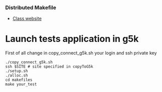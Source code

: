 ### Distributed Makefile

- [Class website](http://systemes.pages.ensimag.fr/www-sysd-isi3a)

# Launch tests application in g5k
First of all change in copy_connect_g5k.sh your login and ssh private key

```
./copy_connect_g5k.sh
ssh $SITE # site specified in copyToG5k
./setup.sh
./alloc.sh
cd makefiles
make your_test 
```
